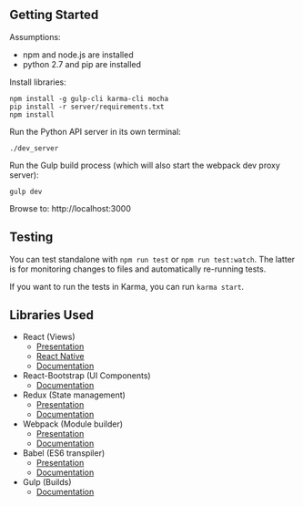## Getting Started

Assumptions:

* npm and node.js are installed
* python 2.7 and pip are installed

Install libraries:

    npm install -g gulp-cli karma-cli mocha
    pip install -r server/requirements.txt
    npm install

Run the Python API server in its own terminal:

    ./dev_server

Run the Gulp build process (which will also start the webpack dev proxy server):

    gulp dev

Browse to: http://localhost:3000

## Testing

You can test standalone with `npm run test` or `npm run test:watch`. The latter is for monitoring changes to files and automatically re-running tests.

If you want to run the tests in Karma, you can run `karma start`.

## Libraries Used

* React (Views)
  * [Presentation](https://www.youtube.com/watch?v=XxVg_s8xAms)
  * [React Native](https://www.youtube.com/watch?v=KVZ-P-ZI6W4)
  * [Documentation](https://facebook.github.io/react/docs/getting-started.html)
* React-Bootstrap (UI Components)
  * [Documentation](https://react-bootstrap.github.io/components.html)
* Redux (State management)
  * [Presentation](https://www.youtube.com/watch?v=xsSnOQynTHs)
  * [Documentation](http://redux.js.org/)
* Webpack (Module builder)
  * [Presentation](https://www.youtube.com/watch?v=TaWKUpahFZM)
  * [Documentation](https://webpack.github.io/docs/)
* Babel (ES6 transpiler)
  * [Presentation](https://www.youtube.com/watch?v=CozSF5abcTA)
  * [Documentation](https://babeljs.io/)
* Gulp (Builds)
  * [Documentation](https://github.com/gulpjs/gulp/tree/master/docs)
